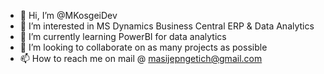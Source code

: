 - 👋 Hi, I’m @MKosgeiDev
- 👀 I’m interested in MS Dynamics Business Central ERP & Data Analytics
- 🌱 I’m currently learning PowerBI for data analytics
- 💞️ I’m looking to collaborate on as many projects as possible
- 📫 How to reach me  on mail @ masijepngetich@gmail.com

